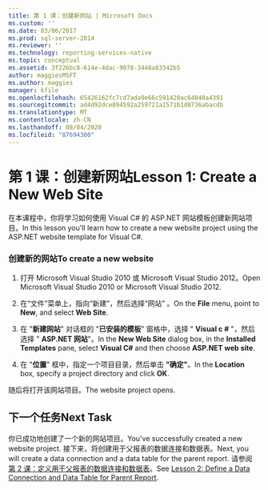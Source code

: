 ```yaml
---
title: 第 1 课：创建新网站 | Microsoft Docs
ms.custom: ''
ms.date: 03/06/2017
ms.prod: sql-server-2014
ms.reviewer: ''
ms.technology: reporting-services-native
ms.topic: conceptual
ms.assetid: 3f226bc8-614e-4dac-9078-3448a83342b5
author: maggiesMSFT
ms.author: maggies
manager: kfile
ms.openlocfilehash: 65426162fc7cd7ada9e66c591420ac64040a4391
ms.sourcegitcommit: ad4d92dce894592a259721a1571b1d8736abacdb
ms.translationtype: MT
ms.contentlocale: zh-CN
ms.lasthandoff: 08/04/2020
ms.locfileid: "87694300"
---
```

# <a name="lesson-1-create-a-new-web-site"></a><span data-ttu-id="b0438-102">第 1 课：创建新网站</span><span class="sxs-lookup"><span data-stu-id="b0438-102">Lesson 1: Create a New Web Site</span></span>
  <span data-ttu-id="b0438-103">在本课程中，你将学习如何使用 Visual C# 的 ASP.NET 网站模板创建新网站项目。</span><span class="sxs-lookup"><span data-stu-id="b0438-103">In this lesson you'll learn how to create a new website project using the ASP.NET website template for Visual C#.</span></span>  
  
### <a name="to-create-a-new-website"></a><span data-ttu-id="b0438-104">创建新的网站</span><span class="sxs-lookup"><span data-stu-id="b0438-104">To create a new website</span></span>  
  
1.  <span data-ttu-id="b0438-105">打开 Microsoft Visual Studio 2010 或 Microsoft Visual Studio 2012。</span><span class="sxs-lookup"><span data-stu-id="b0438-105">Open Microsoft Visual Studio 2010 or Microsoft Visual Studio 2012.</span></span>  
  
2.  <span data-ttu-id="b0438-106">在“文件”菜单上，指向“新建”，然后选择“网站”    。</span><span class="sxs-lookup"><span data-stu-id="b0438-106">On the **File** menu, point to **New**, and select **Web Site**.</span></span>  
  
3.  <span data-ttu-id="b0438-107">在 "**新建网站**" 对话框的 "**已安装的模板**" 窗格中，选择 " **Visual c #** "，然后选择 " **ASP.NET 网站**"。</span><span class="sxs-lookup"><span data-stu-id="b0438-107">In the **New Web Site** dialog box, in the **Installed Templates** pane, select **Visual C#** and then choose **ASP.NET web site**.</span></span>  
  
4.  <span data-ttu-id="b0438-108">在 "**位置**" 框中，指定一个项目目录，然后单击 **"确定"**。</span><span class="sxs-lookup"><span data-stu-id="b0438-108">In the **Location** box, specify a project directory and click **OK**.</span></span>  
  
 <span data-ttu-id="b0438-109">随后将打开该网站项目。</span><span class="sxs-lookup"><span data-stu-id="b0438-109">The website project opens.</span></span>  
  
## <a name="next-task"></a><span data-ttu-id="b0438-110">下一个任务</span><span class="sxs-lookup"><span data-stu-id="b0438-110">Next Task</span></span>  
 <span data-ttu-id="b0438-111">你已成功地创建了一个新的网站项目。</span><span class="sxs-lookup"><span data-stu-id="b0438-111">You've successfully created a new website project.</span></span> <span data-ttu-id="b0438-112">接下来，将创建用于父报表的数据连接和数据表。</span><span class="sxs-lookup"><span data-stu-id="b0438-112">Next, you will create a data connection and a data table for the parent report.</span></span> <span data-ttu-id="b0438-113">请参阅 [第 2 课：定义用于父报表的数据连接和数据表](lesson-2-define-a-data-connection-and-data-table-for-parent-report.md)。</span><span class="sxs-lookup"><span data-stu-id="b0438-113">See [Lesson 2: Define a Data Connection and Data Table for Parent Report](lesson-2-define-a-data-connection-and-data-table-for-parent-report.md).</span></span>  
  
  
